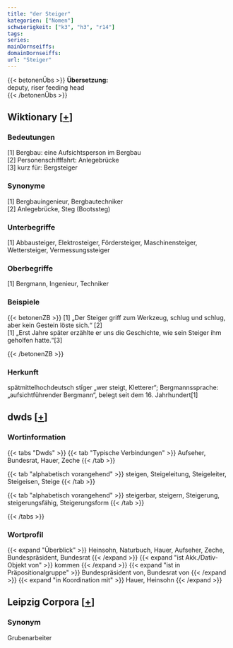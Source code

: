 ```yaml
---
title: "der Steiger"
kategorien: ["Nomen"]
schwierigkeit: ["k3", "h3", "r14"]
tags:
series:
mainDornseiffs:
domainDornseiffs:
url: "Steiger"
---
```


{{< betonenÜbs >}}
**Übersetzung:**  
deputy, riser feeding head  
{{< /betonenÜbs >}}

## Wiktionary [[+](https://de.wiktionary.org/wiki/Steiger)]

### Bedeutungen
[1] Bergbau: eine Aufsichtsperson im Bergbau  
[2] Personenschifffahrt: Anlegebrücke  
[3] kurz für: Bergsteiger  

### Synonyme
[1] Bergbauingenieur, Bergbautechniker  
[2] Anlegebrücke, Steg (Bootssteg)  

### Unterbegriffe
[1] Abbausteiger, Elektrosteiger, Fördersteiger, Maschinensteiger, Wettersteiger, Vermessungssteiger  

### Oberbegriffe
[1] Bergmann, Ingenieur, Techniker  

### Beispiele
{{< betonenZB >}}
[1] „Der Steiger griff zum Werkzeug, schlug und schlug, aber kein Gestein löste sich.“ [2]  
[1] „Erst Jahre später erzählte er uns die Geschichte, wie sein Steiger ihm geholfen hatte.“[3]  

{{< /betonenZB >}}
### Herkunft
spätmittelhochdeutsch stīger „wer steigt, Kletterer“; Bergmannssprache: „aufsichtführender Bergmann“, belegt seit dem 16. Jahrhundert[1]  



## dwds [[+](https://www.dwds.de/wb/Steiger)]

### Wortinformation
{{< tabs "Dwds" >}}
{{< tab "Typische Verbindungen" >}}
Aufseher, Bundesrat, Hauer, Zeche
{{< /tab >}}

{{< tab "alphabetisch vorangehend" >}}
steigen, Steigeleitung, Steigeleiter, Steigeisen, Steige
{{< /tab >}}

{{< tab "alphabetisch vorangehend" >}}
steigerbar, steigern, Steigerung, steigerungsfähig, Steigerungsform
{{< /tab >}}

{{< /tabs >}}

### Wortprofil
{{< expand "Überblick" >}} Heinsohn, Naturbuch, Hauer, Aufseher, Zeche, Bundespräsident, Bundesrat {{< /expand >}}
{{< expand "ist Akk./Dativ-Objekt von" >}} kommen {{< /expand >}}
{{< expand "ist in Präpositionalgruppe" >}} Bundespräsident von, Bundesrat von {{< /expand >}}
{{< expand "in Koordination mit" >}} Hauer, Heinsohn {{< /expand >}}

## Leipzig Corpora [[+](https://corpora.uni-leipzig.de/en/res?word=Steiger&corpusId=deu_newscrawl-public_2018)]


### Synonym
Grubenarbeiter

